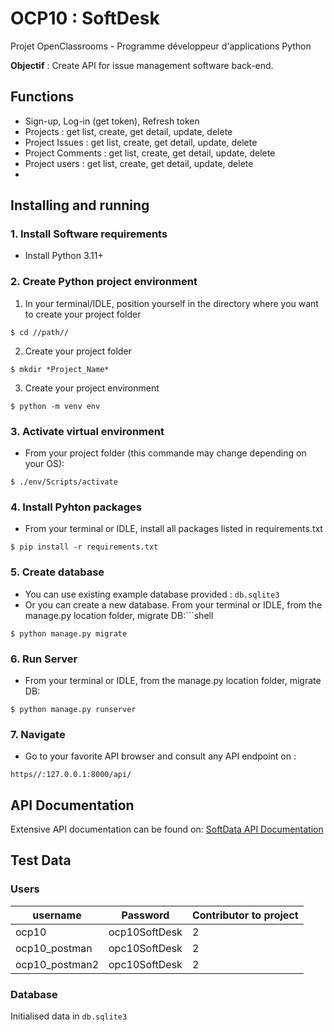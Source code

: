 # OCP10 : SoftDesk

Projet OpenClassrooms - Programme développeur d'applications Python

**Objectif** : Create API for issue management software back-end.

## Functions
- Sign-up, Log-in (get token), Refresh token
- Projects : get list, create, get detail, update, delete
- Project Issues : get list, create, get detail, update, delete
- Project Comments : get list, create, get detail, update, delete
- Project users : get list, create, get detail, update, delete
- 

## Installing and running

### 1. Install Software requirements
- Install Python 3.11+

### 2. Create Python project environment
1. In your terminal/IDLE, position yourself in the directory where you want
to create your project folder
```shell
$ cd //path//
```

2. Create your project folder 
```shell
$ mkdir *Project_Name*
```

3. Create your project environment 
```shell
$ python -m venv env
```

### 3. Activate virtual environment
- From your project folder (this commande may change depending on your OS):
```shell
$ ./env/Scripts/activate
```

### 4. Install Pyhton packages
- From your terminal or IDLE, install all packages listed in requirements.txt
```shell
$ pip install -r requirements.txt
```

### 5. Create database
- You can use existing example database provided :
`db.sqlite3`
- Or you can create a new database. From your terminal or IDLE, from the manage.py location folder, migrate DB:```shell
```shell
$ python manage.py migrate
```

### 6. Run Server
- From your terminal or IDLE, from the manage.py location folder, migrate DB:
```shell
$ python manage.py runserver
```

### 7. Navigate
- Go to your favorite API browser and consult any API endpoint on :
```text 
https//:127.0.0.1:8000/api/
```

## API Documentation 
Extensive API documentation can be found on:
[SoftData API Documentation](https://documenter.getpostman.com/view/26004028/2s93m91MSx)

## Test Data

### Users
| username       | Password        | Contributor to project |
|----------------|-----------------|------------------------|
| ocp10          | ocp10SoftDesk   | 2                      |
| ocp10_postman  | opc10SoftDesk   | 2                      |
| ocp10_postman2 | opc10SoftDesk   | 2                      |

### Database
Initialised data in `db.sqlite3`


